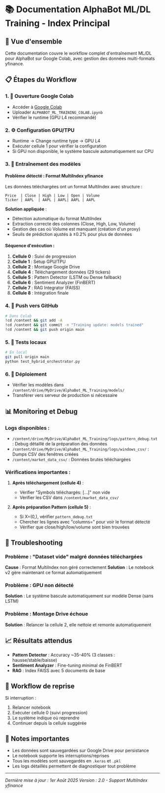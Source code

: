 # 📚 Documentation AlphaBot ML/DL Training - Index Principal

## 🎯 Vue d'ensemble

Cette documentation couvre le workflow complet d'entraînement ML/DL pour AlphaBot sur Google Colab, avec gestion des données multi-formats yfinance.

## 📋 Étapes du Workflow

### 1. 🚀 Ouverture Google Colab
- Accéder à [Google Colab](https://colab.research.google.com)
- Uploader `ALPHABOT_ML_TRAINING_COLAB.ipynb`
- Vérifier le runtime (GPU L4 recommandé)

### 2. ⚙️ Configuration GPU/TPU
- Runtime → Change runtime type → GPU L4
- Exécuter cellule 1 pour vérifier la configuration
- Si GPU non disponible, le système bascule automatiquement sur CPU

### 3. 🏃 Entraînement des modèles

#### Problème détecté : Format MultiIndex yfinance
Les données téléchargées ont un format MultiIndex avec structure :
```
Price  | Close | High | Low | Open | Volume
Ticker | AAPL  | AAPL | AAPL| AAPL | AAPL
```

**Solution appliquée** :
- Détection automatique du format MultiIndex
- Extraction correcte des colonnes (Close, High, Low, Volume)
- Gestion des cas où Volume est manquant (création d'un proxy)
- Seuils de prédiction ajustés à ±0.2% pour plus de données

#### Séquence d'exécution :
1. **Cellule 0** : Suivi de progression
2. **Cellule 1** : Setup GPU/TPU
3. **Cellule 2** : Montage Google Drive
4. **Cellule 4** : Téléchargement données (29 tickers)
5. **Cellule 5** : Pattern Detector (LSTM ou Dense fallback)
6. **Cellule 6** : Sentiment Analyzer (FinBERT)
7. **Cellule 7** : RAG Integrator (FAISS)
8. **Cellule 8** : Intégration finale

### 4. 🔄 Push vers GitHub
```bash
# Dans Colab
!cd /content && git add -A
!cd /content && git commit -m "Training update: models trained"
!cd /content && git push origin main
```

### 5. 🧪 Tests locaux
```bash
# En local
git pull origin main
python test_hybrid_orchestrator.py
```

### 6. 🚀 Déploiement
- Vérifier les modèles dans `/content/drive/MyDrive/AlphaBot_ML_Training/models/`
- Transférer vers serveur de production si nécessaire

## 📊 Monitoring et Debug

### Logs disponibles :
- `/content/drive/MyDrive/AlphaBot_ML_Training/logs/pattern_debug.txt` : Debug détaillé de la préparation des données
- `/content/drive/MyDrive/AlphaBot_ML_Training/logs/windows_csv/` : Dumps CSV des fenêtres créées
- `/content/market_data_csv/` : Données brutes téléchargées

### Vérifications importantes :
1. **Après téléchargement (cellule 4)** :
   - Vérifier "Symbols téléchargés: [...]" non vide
   - Vérifier les CSV dans `/content/market_data_csv/`

2. **Après préparation Pattern (cellule 5)** :
   - Si X=(0,), vérifier `pattern_debug.txt`
   - Chercher les lignes avec "columns=" pour voir le format détecté
   - Vérifier que close/high/low/volume sont bien trouvées

## 🔧 Troubleshooting

### Problème : "Dataset vide" malgré données téléchargées
**Cause** : Format MultiIndex non géré correctement
**Solution** : Le notebook v2 gère maintenant ce format automatiquement

### Problème : GPU non détecté
**Solution** : Le système bascule automatiquement sur modèle Dense (sans LSTM)

### Problème : Montage Drive échoue
**Solution** : Relancer la cellule 2, elle nettoie et remonte automatiquement

## 📈 Résultats attendus

- **Pattern Detector** : Accuracy ~35-40% (3 classes : hausse/stable/baisse)
- **Sentiment Analyzer** : Fine-tuning minimal de FinBERT
- **RAG** : Index FAISS avec 5 documents de base

## 🔄 Workflow de reprise

Si interruption :
1. Relancer notebook
2. Exécuter cellule 0 (suivi progression)
3. Le système indique où reprendre
4. Continuer depuis la cellule suggérée

## 📝 Notes importantes

- Les données sont sauvegardées sur Google Drive pour persistance
- Le notebook supporte les interruptions/reprises
- Tous les modèles sont sauvegardés en `.keras` et `.pkl`
- Les logs détaillés permettent de diagnostiquer tout problème

---
*Dernière mise à jour : 1er Août 2025*
*Version : 2.0 - Support MultiIndex yfinance*
